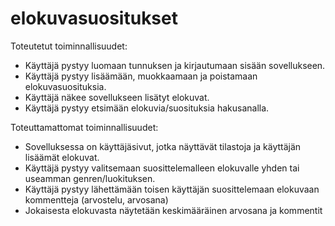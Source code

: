 # elokuvasuositukset
Toteutetut toiminnallisuudet:
- Käyttäjä pystyy luomaan tunnuksen ja kirjautumaan sisään sovellukseen.
- Käyttäjä pystyy lisäämään, muokkaamaan ja poistamaan elokuvasuosituksia.
- Käyttäjä näkee sovellukseen lisätyt elokuvat.
- Käyttäjä pystyy etsimään elokuvia/suosituksia hakusanalla.

Toteuttamattomat toiminnallisuudet:
- Sovelluksessa on käyttäjäsivut, jotka näyttävät tilastoja ja käyttäjän lisäämät elokuvat.
- Käyttäjä pystyy valitsemaan suosittelemalleen elokuvalle yhden tai useamman genren/luokituksen.
- Käyttäjä pystyy lähettämään toisen käyttäjän suosittelemaan elokuvaan kommentteja (arvostelu, arvosana)
- Jokaisesta elokuvasta näytetään keskimääräinen arvosana ja kommentit
